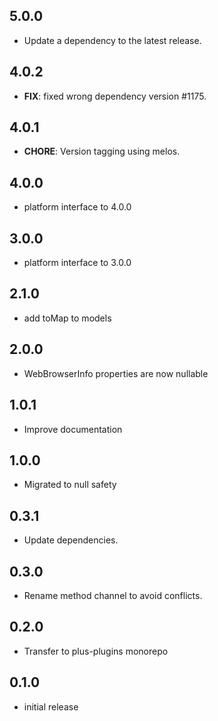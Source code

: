 ## 5.0.0

 - Update a dependency to the latest release.

## 4.0.2

 - **FIX**: fixed wrong dependency version #1175.

## 4.0.1

 - **CHORE**: Version tagging using melos.

## 4.0.0

- platform interface to 4.0.0

## 3.0.0

- platform interface to 3.0.0

## 2.1.0

- add toMap to models

## 2.0.0

- WebBrowserInfo properties are now nullable

## 1.0.1

- Improve documentation

## 1.0.0

- Migrated to null safety

## 0.3.1

- Update dependencies.

## 0.3.0

- Rename method channel to avoid conflicts.

## 0.2.0

- Transfer to plus-plugins monorepo

## 0.1.0

- initial release
